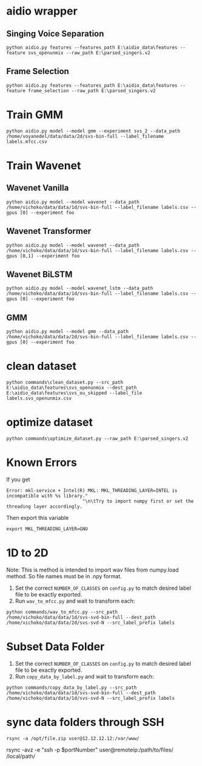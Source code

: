 # aidio wrapper
## Singing Voice Separation
```
python aidio.py features --features_path E:\aidio_data\features --feature svs_openunmix --raw_path E:\parsed_singers.v2
```

## Frame Selection
```
python aidio.py features --features_path E:\aidio_data\features --feature frame_selection --raw_path E:\parsed_singers.v2
```

# Train GMM
```
python aidio.py model --model gmm --experiment svs_2 --data_path /home/voyanedel/data/data/2d/svs-bin-full --label_filename labels.mfcc.csv
```

# Train Wavenet
## Wavenet Vanilla
```
python aidio.py model --model wavenet --data_path /home/vichoko/data/data/1d/svs-bin-full --label_filename labels.csv --gpus [0] --experiment foo
```

## Wavenet Transformer
```
python aidio.py model --model wavenet --data_path /home/vichoko/data/data/1d/svs-bin-full --label_filename labels.csv --gpus [0,1] --experiment foo
```

## Wavenet BiLSTM
```
python aidio.py model --model wavenet_lstm --data_path /home/vichoko/data/data/1d/svs-bin-full --label_filename labels.csv --gpus [0] --experiment foo
```

## GMM
```
python aidio.py model --model gmm --data_path /home/vichoko/data/data/2d/svs-bin-full --label_filename labels.csv --gpus [0] --experiment foo
```

# clean dataset
```
python commands\clean_dataset.py --src_path E:\aidio_data\features\svs_openunmix --dest_path E:\aidio_data\features\svs_ou_skipped --label_file labels.svs_openunmix.csv
```

# optimize dataset
```
python commands\optimize_dataset.py --raw_path E:\parsed_singers.v2
```

# Known Errors

If you get
```
Error: mkl-service + Intel(R) MKL: MKL_THREADING_LAYER=INTEL is incompatible with %s library."
                            "\n\tTry to import numpy first or set the threading layer accordingly.
```
Then export this variable
```
export MKL_THREADING_LAYER=GNU
```

# 1D to 2D
Note: This is method is intended to import wav files from numpy.load method. So file names must be in .npy format.

1. Set the correct ```NUMBER_OF_CLASSES``` on ```config.py``` to match desired label file to be exactly exported.
2. Run ```wav_to_mfcc.py``` and wait to transform each:

```
python commands/wav_to_mfcc.py --src_path /home/vichoko/data/data/1d/svs-svd-bin-full --dest_path /home/vichoko/data/data/2d/svs-svd-N --src_label_prefix labels
```

# Subset Data Folder

1. Set the correct ```NUMBER_OF_CLASSES``` on ```config.py``` to match desired label file to be exactly exported.
2. Run ```copy_data_by_label.py``` and wait to transform each:

```
python commands/copy_data_by_label.py --src_path /home/vichoko/data/data/1d/svs-svd-bin-full --dest_path /home/vichoko/data/data/1d/svs-svd-N --src_label_prefix labels
```


# sync data folders through SSH
```
rsync -a /opt/file.zip user@12.12.12.12:/var/www/
```

rsync -avz -e "ssh -p $portNumber" user@remoteip:/path/to/files/ /local/path/